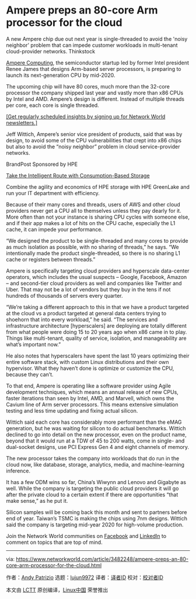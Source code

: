 [#]: collector: (lujun9972)
[#]: translator: ( )
[#]: reviewer: ( )
[#]: publisher: ( )
[#]: url: ( )
[#]: subject: (Ampere preps an 80-core Arm processor for the cloud)
[#]: via: (https://www.networkworld.com/article/3482248/ampere-preps-an-80-core-arm-processor-for-the-cloud.html)
[#]: author: (Andy Patrizio https://www.networkworld.com/author/Andy-Patrizio/)

Ampere preps an 80-core Arm processor for the cloud
======
A new Ampere chip due out next year is single-threaded to avoid the 'noisy neighbor' problem that can impede customer workloads in multi-tenant cloud-provider networks.
Thinkstock

[Ampere Computing][1], the semiconductor startup led by former Intel president Renee James that designs Arm-based server processors, is preparing to launch its next-generation CPU by mid-2020.

The upcoming chip will have 80 cores, much more than the 32-core processor the company shipped last year and vastly more than x86 CPUs by Intel and AMD. Ampere’s design is different. Instead of multiple threads per core, each core is single threaded.

[[Get regularly scheduled insights by signing up for Network World newsletters.]][2]

Jeff Wittich, Ampere’s senior vice president of products, said that was by design, to avoid some of the CPU vulnerabilities that crept into x86 chips but also to avoid the “noisy neighbor” problem in cloud service-provider networks.

[][3]

BrandPost Sponsored by HPE

[Take the Intelligent Route with Consumption-Based Storage][3]

Combine the agility and economics of HPE storage with HPE GreenLake and run your IT department with efficiency.

Because of their many cores and threads, users of AWS and other cloud providers never get a CPU all to themselves unless they pay dearly for it. More often than not your instance is sharing CPU cycles with someone else, and if their app makes a lot of hits on the CPU cache, especially the L1 cache, it can impede your performance.

“We designed the product to be single-threaded and many cores to provide as much isolation as possible, with no sharing of threads,” he says. “We intentionally made the product single-threaded, so there is no sharing L1 cache or registers between threads.”

Ampere is specifically targeting cloud providers and hyperscale data-center operators, which includes the usual suspects – Google, Facebook, Amazon – and second-tier cloud providers as well and companies like Twitter and Uber. That may not be a lot of vendors but they buy in the tens if not hundreds of thousands of servers every quarter.

“We’re taking a different approach to this in that we have a product targeted at the cloud vs a product targeted at general data centers trying to shoehorn that into every workload,” he said. “The services and infrastructure architecture [hyperscalers] are deploying are totally different from what people were doing 15 to 20 years ago when x86 came in to play. Things like multi-tenant, quality of service, isolation, and manageability are what’s important now.”

He also notes that hyperscalers have spent the last 10 years optimizing their entire software stack, with custom Linux distributions and their own hypervisor. What they haven’t done is optimize or customize the CPU, because they can’t.

To that end, Ampere is operating like a software provider using Agile development techniques, which means an annual release of new CPUs, faster iterations than seen by Intel, AMD, and Marvell, which owns the Cavium line of Arm server processors. This means extensive simulation testing and less time updating and fixing actual silicon.

Wittich said each core has considerably more performant than the eMAG generation, but he was waiting for silicon to do actual benchmarks. Wittich declined to go into detail on the new processor, even on the product name, beyond that it would run at a TDW of 45 to 200 watts, come in single- and dual-socket designs, use PCI Express Gen 4 and eight channels of memory.

The new processor takes the company into workloads that do run in the cloud now, like database, storage, analytics, media, and machine-learning inference.

It has a few ODM wins so far, China’s Wiwynn and Lenovo and Gigabyte as well. While the company is targeting the public cloud providers it will go after the private cloud to a certain extent if there are opportunities “that make sense,” as he put it.

Silicon samples will be coming back this month and sent to partners before end of year. Taiwan’s TSMC is making the chips using 7nm designs. Wittich said the company is targeting mid-year 2020 for high-volume production.

Join the Network World communities on [Facebook][4] and [LinkedIn][5] to comment on topics that are top of mind.

--------------------------------------------------------------------------------

via: https://www.networkworld.com/article/3482248/ampere-preps-an-80-core-arm-processor-for-the-cloud.html

作者：[Andy Patrizio][a]
选题：[lujun9972][b]
译者：[译者ID](https://github.com/译者ID)
校对：[校对者ID](https://github.com/校对者ID)

本文由 [LCTT](https://github.com/LCTT/TranslateProject) 原创编译，[Linux中国](https://linux.cn/) 荣誉推出

[a]: https://www.networkworld.com/author/Andy-Patrizio/
[b]: https://github.com/lujun9972
[1]: https://www.networkworld.com/article/3306447/a-new-arm-based-server-processor-challenges-for-the-data-center.html
[2]: https://www.networkworld.com/newsletters/signup.html
[3]: https://www.networkworld.com/article/3440100/take-the-intelligent-route-with-consumption-based-storage.html?utm_source=IDG&utm_medium=promotions&utm_campaign=HPE20773&utm_content=sidebar ( Take the Intelligent Route with Consumption-Based Storage)
[4]: https://www.facebook.com/NetworkWorld/
[5]: https://www.linkedin.com/company/network-world
